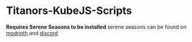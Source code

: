 # Titanors-KubeJS-Scripts

**Requires Serene Seasons to be installed**
serene seasons can be found on [modrinth]() and [discord]()
